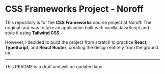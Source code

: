 # CSS Frameworks Project - Noroff

This repository is for the **CSS Frameworks** course project at Noroff. The original task was to take an application built with vanilla JavaScript and style it using **Tailwind CSS**.

However, I decided to build the project from scratch to practice **React**, **TypeScript**, and **React Router**, creating the design entirely from the ground up.

---

This README is a draft and will be updated later.
